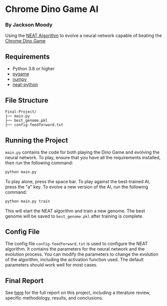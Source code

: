 # Chrome Dino Game AI
### By Jackson Moody

Using the [NEAT Algorithm](https://neat-python.readthedocs.io/en/latest/) to evolve a neural network capable of beating the [Chrome Dino Game](https://chromedino.com/)

## Requirements
- Python 3.8 or higher
- [pygame](https://www.pygame.org/)
- [numpy](https://numpy.org/)
- [neat-python](https://neat-python.readthedocs.io/en/latest/)

## File Structure
```
Final-Project/
├── main.py
├── best_genome.pkl
├── config-feedforward.txt
```

## Running the Project
`main.py` contains the code for both playing the Dino Game and evolving the neural network. To play, ensure that you have all the requirements installed, then run the following command:

```bash
python main.py
```

To play alone, press the space bar. To play against the best-trained AI, press the "a" key. To evolve a new version of the AI, run the following command:

```bash
python main.py train
```
This will start the NEAT algorithm and train a new genome. The best genome will be saved to `best_genome.pkl` after training is complete.

## Config File
The config file `config-feedforward.txt` is used to configure the NEAT algorithm. It contains the parameters for the neural network and the evolution process. You can modify the parameters to change the evolution of the algorithm, including the activation function used. The default parameters should work well for most cases.

## Final Report
See [here](https://docs.google.com/document/d/1Ymk62-esCarto7vAbFlDCTFb6k-0kSuHs9GPJXEtUsg/edit?usp=sharing) for the full report on this project, including a literature review, specific methodology, results, and conclusions. 

